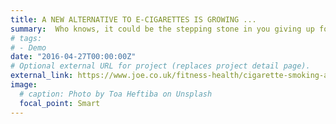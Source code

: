 ```yaml
---
title: A NEW ALTERNATIVE TO E-CIGARETTES IS GROWING ...
summary:  Who knows, it could be the stepping stone in you giving up for good.There's...
# tags:
# - Demo
date: "2016-04-27T00:00:00Z"
# Optional external URL for project (replaces project detail page).
external_link: https://www.joe.co.uk/fitness-health/cigarette-smoking-alternative-144961
image:
  # caption: Photo by Toa Heftiba on Unsplash
  focal_point: Smart
---
```

